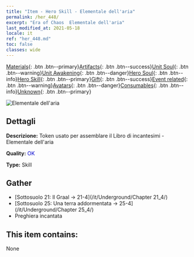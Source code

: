 ```yaml
---
title: "Item - Hero Skill - Elementale dell'aria"
permalink: /her_448/
excerpt: "Era of Chaos  Elementale dell'aria"
last_modified_at: 2021-05-18
locale: it
ref: "her_448.md"
toc: false
classes: wide
---
```

 [Materials](/ItemsIT/){: .btn .btn--primary}[Artifacts](/ItemsIT/Artifacts/){: .btn .btn--success}[Unit Soul](/ItemsIT/UnitSoul/){: .btn .btn--warning}[Unit Awakening](/ItemsIT/UnitAwakening/){: .btn .btn--danger}[Hero Soul](/ItemsIT/HeroSoul/){: .btn .btn--info}[Hero Skill](/ItemsIT/HeroSkill/){: .btn .btn--primary}[Gift](/ItemsIT/Gift/){: .btn .btn--success}[Event related](/ItemsIT/Events/){: .btn .btn--warning}[Avatars](/ItemsIT/Avatars/){: .btn .btn--danger}[Consumables](/ItemsIT/Consumables/){: .btn .btn--info}[Unknown](/ItemsIT/Unknown/){: .btn .btn--primary}

 ![Elementale dell'aria](/images/t/ps_zhaohuanqiyuansu.png)

## Dettagli
 **Descrizione:** Token usato per assemblare il Libro di incantesimi - Elementale dell'aria

 **Quality:** <span style="color: #0000CD">OK</span>

 **Type:** Skill

## Gather

*    [Sottosuolo 21: Il Graal -> 21-4](/it/Underground/Chapter 21_4/) 
*    [Sottosuolo 25: Una terra addormentata -> 25-4](/it/Underground/Chapter 25_4/) 
*    Preghiera incantata 

## This item contains:

  None

